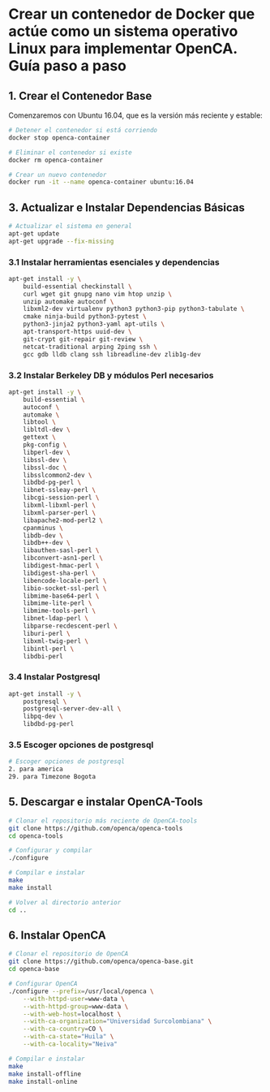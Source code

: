 # Crear un contenedor de Docker que actúe como un sistema operativo Linux para implementar OpenCA. Guía paso a paso

## 1. **Crear el Contenedor Base**

Comenzaremos con Ubuntu 16.04, que es la versión más reciente y estable:

```bash
# Detener el contenedor si está corriendo
docker stop openca-container

# Eliminar el contenedor si existe
docker rm openca-container

# Crear un nuevo contenedor
docker run -it --name openca-container ubuntu:16.04
```

## 3. **Actualizar e Instalar Dependencias Básicas**

```bash
# Actualizar el sistema en general
apt-get update
apt-get upgrade --fix-missing
```

### 3.1 Instalar herramientas esenciales y dependencias

```bash
apt-get install -y \
    build-essential checkinstall \
    curl wget git gnupg nano vim htop unzip \
    unzip automake autoconf \
    libxml2-dev virtualenv python3 python3-pip python3-tabulate \
    cmake ninja-build python3-pytest \
    python3-jinja2 python3-yaml apt-utils \
    apt-transport-https uuid-dev \
    git-crypt git-repair git-review \
    netcat-traditional arping 2ping ssh \
    gcc gdb lldb clang ssh libreadline-dev zlib1g-dev
```

### 3.2 Instalar Berkeley DB y módulos Perl necesarios

```bash
apt-get install -y \
    build-essential \
    autoconf \
    automake \
    libtool \
    libltdl-dev \
    gettext \
    pkg-config \
    libperl-dev \
    libssl-dev \
    libssl-doc \
    libsslcommon2-dev \
    libdbd-pg-perl \
    libnet-ssleay-perl \
    libcgi-session-perl \
    libxml-libxml-perl \
    libxml-parser-perl \
    libapache2-mod-perl2 \
    cpanminus \
    libdb-dev \
    libdb++-dev \
    libauthen-sasl-perl \
    libconvert-asn1-perl \
    libdigest-hmac-perl \
    libdigest-sha-perl \
    libencode-locale-perl \
    libio-socket-ssl-perl \
    libmime-base64-perl \
    libmime-lite-perl \
    libmime-tools-perl \
    libnet-ldap-perl \
    libparse-recdescent-perl \
    liburi-perl \
    libxml-twig-perl \
    libintl-perl \
    libdbi-perl
```

### 3.4 Instalar Postgresql

```bash
apt-get install -y \
    postgresql \
    postgresql-server-dev-all \
    libpq-dev \
    libdbd-pg-perl
```

### 3.5 Escoger opciones de postgresql

```bash
# Escoger opciones de postgresql
2. para america
29. para Timezone Bogota
```

## 5. **Descargar e instalar OpenCA-Tools**

```bash
# Clonar el repositorio más reciente de OpenCA-tools
git clone https://github.com/openca/openca-tools
cd openca-tools
```

```bash
# Configurar y compilar
./configure

# Compilar e instalar
make
make install

# Volver al directorio anterior
cd ..
```

## 6. **Instalar OpenCA**

```bash
# Clonar el repositorio de OpenCA
git clone https://github.com/openca/openca-base.git
cd openca-base

# Configurar OpenCA
./configure --prefix=/usr/local/openca \
    --with-httpd-user=www-data \
    --with-httpd-group=www-data \
    --with-web-host=localhost \
    --with-ca-organization="Universidad Surcolombiana" \
    --with-ca-country=CO \
    --with-ca-state="Huila" \
    --with-ca-locality="Neiva"

# Compilar e instalar
make
make install-offline
make install-online
```
